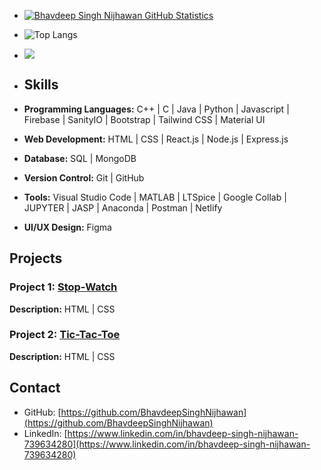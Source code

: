 - [![Bhavdeep Singh Nijhawan GitHub Statistics](https://github-readme-stats.vercel.app/api?username=BhavdeepSinghNijhawan)](https://github.com/BhavdeepSinghNijhawan/github-readme-stats)
- ![Top Langs](https://github-readme-stats.vercel.app/api/top-langs/?username=BhavdeepSinghNijhawan&layout=compact)
- ![](https://komarev.com/ghpvc/?username=BhavdeepSinghNijhawan&label=PROFILE+VIEWS&color=blue&style=plastic)
- ## Skills

- **Programming Languages:** C++ | C | Java | Python | Javascript | Firebase | SanityIO | Bootstrap | Tailwind CSS | Material UI
- **Web Development:** HTML | CSS | React.js | Node.js | Express.js
- **Database:** SQL | MongoDB
- **Version Control:** Git | GitHub
- **Tools:** Visual Studio Code | MATLAB | LTSpice | Google Collab | JUPYTER | JASP | Anaconda | Postman | Netlify
- **UI/UX Design:** Figma

## Projects

### Project 1: [Stop-Watch](https://bhavdeepsinghnijhawan.github.io/Stop-Watch/)

 <!-- Replace 'link_to_project1_image' with the actual image URL -->

**Description:** HTML | CSS

### Project 2: [Tic-Tac-Toe](https://bhavdeepsinghnijhawan.github.io/Tic-Tac-Toe/)

<!-- Replace 'link_to_project2_image' with the actual image URL -->

**Description:** HTML | CSS

## Contact

- GitHub: [https://github.com/BhavdeepSinghNijhawan](https://github.com/BhavdeepSinghNijhawan)
- LinkedIn: [https://www.linkedin.com/in/bhavdeep-singh-nijhawan-739634280](https://www.linkedin.com/in/bhavdeep-singh-nijhawan-739634280)
